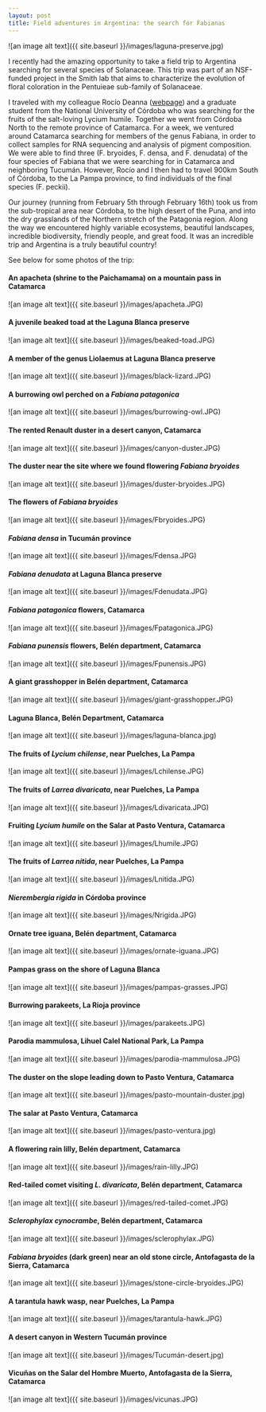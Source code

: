 ```yaml
---
layout: post
title: Field adventures in Argentina: the search for Fabianas
---
```


![an image alt text]({{ site.baseurl }}/images/laguna-preserve.jpg)

I recently had the amazing opportunity to take a field trip to Argentina searching for several species of Solanaceae. This trip was part of an NSF-funded project in the Smith lab that aims to characterize the evolution of floral coloration in the Pentuieae sub-family of Solanaceae. 

I traveled with my colleague Rocío Deanna ([webpage](https://rociodeanna.weebly.com/)) and a graduate student from the National University of Córdoba who was searching for the fruits of the salt-loving Lycium humile. Together we went from Córdoba North to the remote province of Catamarca. For a week, we ventured around Catamarca searching for members of the genus Fabiana, in order to collect samples for RNA sequencing and analysis of pigment composition. We were able to find three (F. bryoides, F. densa, and F. denudata) of the four species of Fabiana that we were searching for in Catamarca and neighboring Tucumán. However,  Rocío and I then had to travel 900km South of Córdoba, to the La Pampa province, to find individuals of the final species (F. peckii). 

Our journey (running from February 5th through February 16th) took us from the sub-tropical area near Córdoba, to the high desert of the Puna, and into the dry grasslands of the Northern stretch of the Patagonia region. Along the way we encountered highly variable ecosystems, beautiful landscapes, incredible biodiversity, friendly people, and great food. It was an incredible trip and Argentina is a truly beautiful country! 

See below for some photos of the trip: 

#### An apacheta (shrine to the Paichamama) on a mountain pass in Catamarca

![an image alt text]({{ site.baseurl }}/images/apacheta.JPG)

#### A juvenile beaked toad at the Laguna Blanca preserve

![an image alt text]({{ site.baseurl }}/images/beaked-toad.JPG)

#### A member of the genus Liolaemus at Laguna Blanca preserve

![an image alt text]({{ site.baseurl }}/images/black-lizard.JPG)

#### A burrowing owl perched on a *Fabiana patagonica*

![an image alt text]({{ site.baseurl }}/images/burrowing-owl.JPG)

#### The rented Renault duster in a desert canyon, Catamarca

![an image alt text]({{ site.baseurl }}/images/canyon-duster.JPG)

#### The duster near the site where we found flowering *Fabiana bryoides*

![an image alt text]({{ site.baseurl }}/images/duster-bryoides.JPG)

#### The flowers of *Fabiana bryoides*

![an image alt text]({{ site.baseurl }}/images/Fbryoides.JPG)

#### *Fabiana densa* in Tucumán province

![an image alt text]({{ site.baseurl }}/images/Fdensa.JPG)

#### *Fabiana denudata* at Laguna Blanca preserve

![an image alt text]({{ site.baseurl }}/images/Fdenudata.JPG)

#### *Fabiana patagonica* flowers, Catamarca

![an image alt text]({{ site.baseurl }}/images/Fpatagonica.JPG)

#### *Fabiana punensis* flowers, Belén department, Catamarca

![an image alt text]({{ site.baseurl }}/images/Fpunensis.JPG)

#### A giant grasshopper in Belén department, Catamarca

![an image alt text]({{ site.baseurl }}/images/giant-grasshopper.JPG)

#### Laguna Blanca, Belén Department, Catamarca

![an image alt text]({{ site.baseurl }}/images/laguna-blanca.jpg)

#### The fruits of *Lycium chilense*, near Puelches, La Pampa

![an image alt text]({{ site.baseurl }}/images/Lchilense.JPG)

#### The fruits of *Larrea divaricata*, near Puelches, La Pampa

![an image alt text]({{ site.baseurl }}/images/Ldivaricata.JPG)

#### Fruiting *Lycium humile* on the Salar at Pasto Ventura, Catamarca

![an image alt text]({{ site.baseurl }}/images/Lhumile.JPG)

#### The fruits of *Larrea nitida*, near Puelches, La Pampa

![an image alt text]({{ site.baseurl }}/images/Lnitida.JPG)

#### *Nierembergia rigida* in Córdoba province

![an image alt text]({{ site.baseurl }}/images/Nrigida.JPG)

#### Ornate tree iguana, Belén department, Catamarca

![an image alt text]({{ site.baseurl }}/images/ornate-iguana.JPG)

#### Pampas grass on the shore of Laguna Blanca

![an image alt text]({{ site.baseurl }}/images/pampas-grasses.JPG)

#### Burrowing parakeets, La Rioja province

![an image alt text]({{ site.baseurl }}/images/parakeets.JPG)

#### Parodia mammulosa, Lihuel Calel National Park, La Pampa

![an image alt text]({{ site.baseurl }}/images/parodia-mammulosa.JPG)

#### The duster on the slope leading down to Pasto Ventura, Catamarca

![an image alt text]({{ site.baseurl }}/images/pasto-mountain-duster.jpg)

#### The salar at Pasto Ventura, Catamarca

![an image alt text]({{ site.baseurl }}/images/pasto-ventura.jpg)

#### A flowering rain lilly, Belén department, Catamarca

![an image alt text]({{ site.baseurl }}/images/rain-lilly.JPG)

#### Red-tailed comet visiting *L. divaricata*, Belén department, Catamarca

![an image alt text]({{ site.baseurl }}/images/red-tailed-comet.JPG)

#### *Sclerophylax cynocrambe*, Belén department, Catamarca

![an image alt text]({{ site.baseurl }}/images/sclerophylax.JPG)

#### *Fabiana bryoides* (dark green) near an old stone circle, Antofagasta de la Sierra, Catamarca

![an image alt text]({{ site.baseurl }}/images/stone-circle-bryoides.JPG)

#### A tarantula hawk wasp, near Puelches, La Pampa

![an image alt text]({{ site.baseurl }}/images/tarantula-hawk.JPG)

#### A desert canyon in Western Tucumán province

![an image alt text]({{ site.baseurl }}/images/Tucumán-desert.jpg)

#### Vicuñas on the Salar del Hombre Muerto, Antofagasta de la Sierra, Catamarca

![an image alt text]({{ site.baseurl }}/images/vicunas.JPG)


